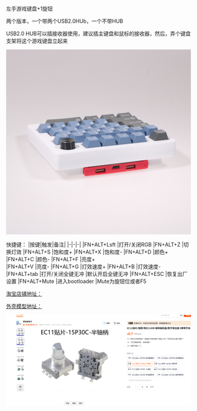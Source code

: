 左手游戏键盘+1旋钮

两个版本，一个带两个USB2.0HUb，一个不带HUB

USB2.0 HUB可以插接收器使用，建议插主键盘和鼠标的接收器，然后，弄个键盘支架将这个游戏键盘立起来

![alt text](IMG_3332.JPG)

快捷键：
|按键|触发|备注|
|-|-|-|
|FN+ALT+Lsft	|打开/关闭RGB
|FN+ALT+Z	    |切换灯效
|FN+ALT+S	    |饱和度+
|FN+ALT+X	    |饱和度-
|FN+ALT+D	    |颜色+
|FN+ALT+C	    |颜色-
|FN+ALT+F	    |亮度+   
|FN+ALT+V	    |亮度-
|FN+ALT+G	    |灯效速度+
|FN+ALT+B	    |灯效速度-
|FN+ALT+tab	    |打开/关闭全键无冲	|默认开启全键无冲
|FN+ALT+ESC	    |恢复出厂设置	
|FN+ALT+Mute	|进入bootloader	|Mute为旋钮位或者F5

[淘宝店铺地址：](https://item.taobao.com/item.htm?ft=t&id=827106189521&sku_properties=5919063%3A3266779%3B122216346%3A21959%3B122216808%3A79550452)

[外壳模型地址：](https://makerworld.com/zh/models/1734221-left-hand-gaming-keyboard-case-r3#profileId-1842331)

![alt text](image.png)
